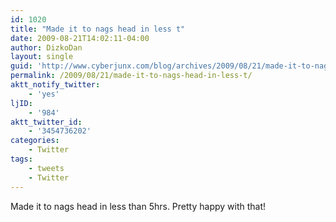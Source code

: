 ```yaml
---
id: 1020
title: "Made it to nags head in less t"
date: 2009-08-21T14:02:11-04:00
author: DizkoDan
layout: single
guid: 'http://www.cyberjunx.com/blog/archives/2009/08/21/made-it-to-nags-head-in-less-t/'
permalink: /2009/08/21/made-it-to-nags-head-in-less-t/
aktt_notify_twitter:
    - 'yes'
ljID:
    - '984'
aktt_twitter_id:
    - '3454736202'
categories:
    - Twitter
tags:
    - tweets
    - Twitter
---
```


Made it to nags head in less than 5hrs. Pretty happy with that!